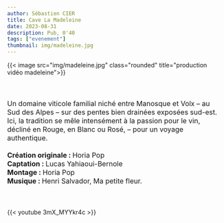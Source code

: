 ```yaml
---
author: Sébastien CIER
title: Cave La Madeleine
date: 2023-08-31
description: Pub, 0'40
tags: ["evenement"]
thumbnail: img/madeleine.jpg
---
```

{{< image src="img/madeleine.jpg" class="rounded" title="production vidéo madeleine">}}

<p style='margin:0cm;font-size:16px;'>&nbsp;</p>
<p style='margin:0cm;font-size:16px;'>&nbsp;</p>
<p style='margin:0cm;font-size:16px;'>Un domaine viticole familial niché entre Manosque et Volx – au Sud des Alpes – sur des pentes bien drainées exposées sud-est. Ici, la tradition se mêle intensément à la passion pour le vin, décliné en Rouge, en Blanc ou Rosé, – pour un voyage authentique.</p>
<p style='margin:0cm;font-size:16px;'>&nbsp;</p>
<p style='margin:0cm;font-size:16px;'><strong>Cr&eacute;ation originale : </strong>Horia Pop</p>
<p style='margin:0cm;font-size:16px;'><strong>Captation : </strong>Lucas Yahiaoui-Bernole</p>
<p style='margin:0cm;font-size:16px;'><strong>Montage : </strong>Horia Pop</p>
<p style='margin:0cm;font-size:16px;'><strong>Musique : </strong>Henri Salvador, Ma petite fleur.</p>
<p style='margin:0cm;font-size:16px;'>&nbsp;</p>
<p style='margin:0cm;font-size:16px;'>&nbsp;</p>

{{< youtube 3mX_MYYkr4c >}}



